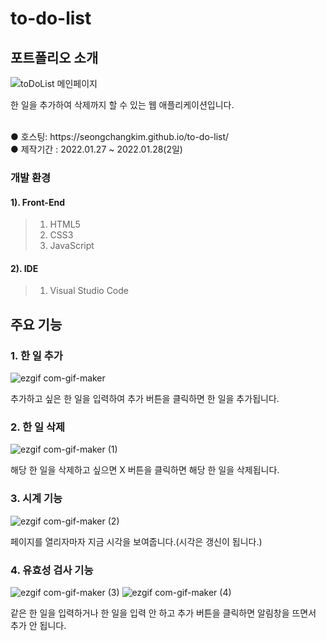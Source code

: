 # to-do-list

## 포트폴리오 소개
![toDoList 메인페이지](https://user-images.githubusercontent.com/74657556/151655598-3e691362-ea87-42f2-93b2-ba17ac902f12.PNG)

한 일을 추가하여 삭제까지 할 수 있는 웹 애플리케이션입니다.

<br>
● 호스팅: https://seongchangkim.github.io/to-do-list/
<br>
● 제작기간 : 2022.01.27 ~ 2022.01.28(2일)

### 개발 환경
#### 1). Front-End
> 1. HTML5<br>
> 2. CSS3<br>
> 3. JavaScript

#### 2). IDE
> 1. Visual Studio Code

## 주요 기능
### 1. 한 일 추가
![ezgif com-gif-maker](https://user-images.githubusercontent.com/74657556/151655842-0e5ece86-f818-400b-bf9b-f0573aaaba67.gif)

추가하고 싶은 한 일을 입력하여 추가 버튼을 클릭하면 한 일을 추가됩니다.

### 2. 한 일 삭제
![ezgif com-gif-maker (1)](https://user-images.githubusercontent.com/74657556/151655919-3f530889-2fbf-4154-b52b-2806f95d8251.gif)

해당 한 일을 삭제하고 싶으면 X 버튼을 클릭하면 해당 한 일을 삭제됩니다.

### 3. 시계 기능
![ezgif com-gif-maker (2)](https://user-images.githubusercontent.com/74657556/151655969-be226ab0-fa0b-4df8-a8f9-b6e70fb45036.gif)

페이지를 열리자마자 지금 시각을 보여줍니다.(시각은 갱신이 됩니다.)

### 4. 유효성 검사 기능
![ezgif com-gif-maker (3)](https://user-images.githubusercontent.com/74657556/151656034-5b7cc5e8-de15-4927-a572-694431840d58.gif)
![ezgif com-gif-maker (4)](https://user-images.githubusercontent.com/74657556/151656088-02ad082c-9af6-4ca4-9e7a-b819b56db010.gif)

같은 한 일을 입력하거나 한 일을 입력 안 하고 추가 버튼을 클릭하면 알림창을 뜨면서 추가 안 됩니다.
